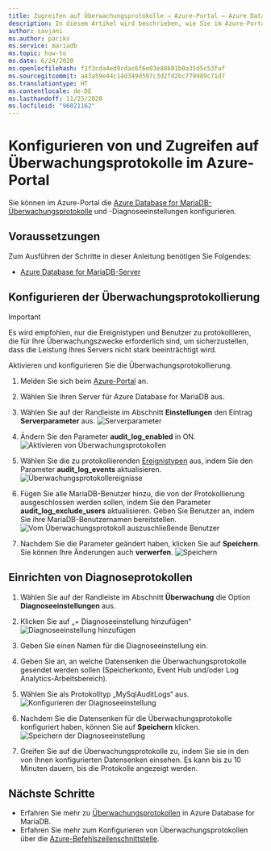 ```yaml
---
title: Zugreifen auf Überwachungsprotokolle – Azure-Portal – Azure Database for MariaDB
description: In diesem Artikel wird beschrieben, wie Sie im Azure-Portal die Überwachungsprotokolle in Azure Database for MariaDB konfigurieren und auf diese zugreifen.
author: savjani
ms.author: pariks
ms.service: mariadb
ms.topic: how-to
ms.date: 6/24/2020
ms.openlocfilehash: f1f3cda4ed9cdac6f6e03e88601b0a35d5c53faf
ms.sourcegitcommit: a43a59e44c14d349d597c3d2fd2bc779989c71d7
ms.translationtype: HT
ms.contentlocale: de-DE
ms.lasthandoff: 11/25/2020
ms.locfileid: "96021162"
---
```

# <a name="configure-and-access-audit-logs-in-the-azure-portal"></a>Konfigurieren von und Zugreifen auf Überwachungsprotokolle im Azure-Portal

Sie können im Azure-Portal die [Azure Database for MariaDB-Überwachungsprotokolle](concepts-audit-logs.md) und -Diagnoseeinstellungen konfigurieren.

## <a name="prerequisites"></a>Voraussetzungen

Zum Ausführen der Schritte in dieser Anleitung benötigen Sie Folgendes:

- [Azure Database for MariaDB-Server](quickstart-create-mariadb-server-database-using-azure-portal.md)

## <a name="configure-audit-logging"></a>Konfigurieren der Überwachungsprotokollierung

>[!IMPORTANT]
> Es wird empfohlen, nur die Ereignistypen und Benutzer zu protokollieren, die für Ihre Überwachungszwecke erforderlich sind, um sicherzustellen, dass die Leistung Ihres Servers nicht stark beeinträchtigt wird.

Aktivieren und konfigurieren Sie die Überwachungsprotokollierung.

1. Melden Sie sich beim [Azure-Portal](https://portal.azure.com/) an.

1. Wählen Sie Ihren Server für Azure Database for MariaDB aus.

1. Wählen Sie auf der Randleiste im Abschnitt **Einstellungen** den Eintrag **Serverparameter** aus.
    ![Serverparameter](./media/howto-configure-audit-logs-portal/server-parameters.png)

1. Ändern Sie den Parameter **audit_log_enabled** in ON.
    ![Aktivieren von Überwachungsprotokollen](./media/howto-configure-audit-logs-portal/audit-log-enabled.png)

1. Wählen Sie die zu protokollierenden [Ereignistypen](concepts-audit-logs.md#configure-audit-logging) aus, indem Sie den Parameter **audit_log_events** aktualisieren.
    ![Überwachungsprotokollereignisse](./media/howto-configure-audit-logs-portal/audit-log-events.png)

1. Fügen Sie alle MariaDB-Benutzer hinzu, die von der Protokollierung ausgeschlossen werden sollen, indem Sie den Parameter **audit_log_exclude_users** aktualisieren. Geben Sie Benutzer an, indem Sie ihre MariaDB-Benutzernamen bereitstellen.
    ![Vom Überwachungsprotokoll auszuschließende Benutzer](./media/howto-configure-audit-logs-portal/audit-log-exclude-users.png)

1. Nachdem Sie die Parameter geändert haben, klicken Sie auf **Speichern**. Sie können Ihre Änderungen auch **verwerfen**.
    ![Speichern](./media/howto-configure-audit-logs-portal/save-parameters.png)

## <a name="set-up-diagnostic-logs"></a>Einrichten von Diagnoseprotokollen

1. Wählen Sie auf der Randleiste im Abschnitt **Überwachung** die Option **Diagnoseeinstellungen** aus.

1. Klicken Sie auf „+ Diagnoseeinstellung hinzufügen“ ![Diagnoseeinstellung hinzufügen](./media/howto-configure-audit-logs-portal/add-diagnostic-setting.png)

1. Geben Sie einen Namen für die Diagnoseeinstellung ein.

1. Geben Sie an, an welche Datensenken die Überwachungsprotokolle gesendet werden sollen (Speicherkonto, Event Hub und/oder Log Analytics-Arbeitsbereich).

1. Wählen Sie als Protokolltyp „MySqlAuditLogs“ aus.
![Konfigurieren der Diagnoseeinstellung](./media/howto-configure-audit-logs-portal/configure-diagnostic-setting.png)

1. Nachdem Sie die Datensenken für die Überwachungsprotokolle konfiguriert haben, können Sie auf **Speichern** klicken.
![Speichern der Diagnoseeinstellung](./media/howto-configure-audit-logs-portal/save-diagnostic-setting.png)

1. Greifen Sie auf die Überwachungsprotokolle zu, indem Sie sie in den von Ihnen konfigurierten Datensenken einsehen. Es kann bis zu 10 Minuten dauern, bis die Protokolle angezeigt werden.

## <a name="next-steps"></a>Nächste Schritte

- Erfahren Sie mehr zu [Überwachungsprotokollen](concepts-audit-logs.md) in Azure Database for MariaDB.
- Erfahren Sie mehr zum Konfigurieren von Überwachungsprotokollen über die [Azure-Befehlszeilenschnittstelle](howto-configure-audit-logs-cli.md).